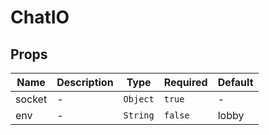 # ChatIO

## Props

<!-- @vuese:ChatIO:props:start -->
|Name|Description|Type|Required|Default|
|---|---|---|---|---|
|socket|-|`Object`|`true`|-|
|env|-|`String`|`false`|lobby|

<!-- @vuese:ChatIO:props:end -->


